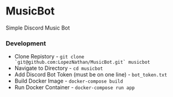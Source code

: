 # MusicBot

Simple Discord Music Bot

### Development

- Clone Repistory - ```git clone `git@github.com:LopezNathan/MusicBot.git` musicbot```
- Navigate to Directory - ```cd musicbot```
- Add Discord Bot Token (must be on one line) - ```bot_token.txt```
- Build Docker Image - ```docker-compose build```
- Run Docker Container - ```docker-compose run app```